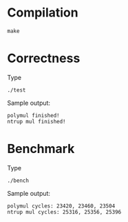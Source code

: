 
# Compilation
```
make
```

# Correctness
Type
```
./test
```
Sample output:
```
polymul finished!
ntrup mul finished!
```

# Benchmark
Type
```
./bench
```
Sample output:
```
polymul cycles: 23420, 23460, 23504
ntrup mul cycles: 25316, 25356, 25396
```
